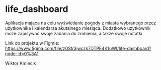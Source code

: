 # life_dashboard
Aplikacja mająca na celu wyświetlanie pogody z miasta wybranego przez użytkownika i kalendarza akutalnego miesiąca. Dodatkowo użytkownik może zapisywać swoje zadania do zrobienia, a także swoje notatki.

Link do projektu w Figmie: https://www.figma.com/file/z0Str3jwczk7DTPF4K1uWI/life-dashboard?node-id=0%3A1

Wiktor Kmiecik
